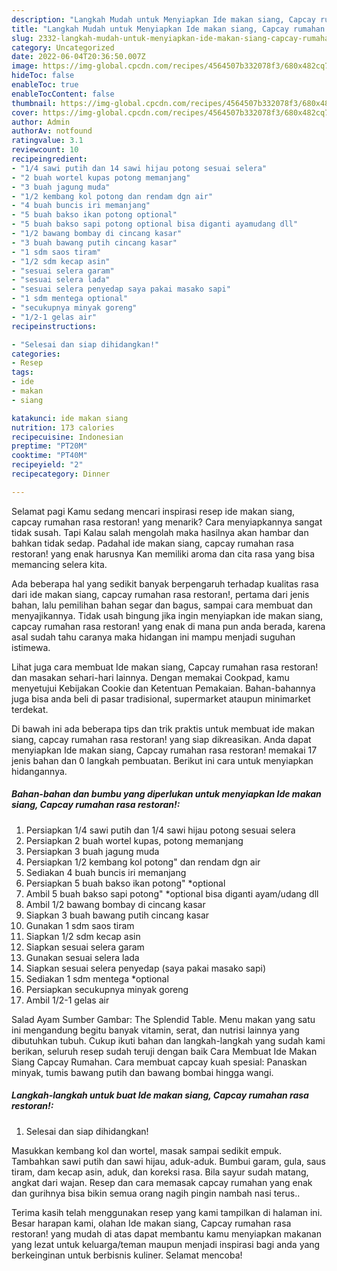 ```yaml
---
description: "Langkah Mudah untuk Menyiapkan Ide makan siang, Capcay rumahan rasa restoran! yang Enak"
title: "Langkah Mudah untuk Menyiapkan Ide makan siang, Capcay rumahan rasa restoran! yang Enak"
slug: 2332-langkah-mudah-untuk-menyiapkan-ide-makan-siang-capcay-rumahan-rasa-restoran-yang-enak
category: Uncategorized
date: 2022-06-04T20:36:50.007Z
image: https://img-global.cpcdn.com/recipes/4564507b332078f3/680x482cq70/ide-makan-siang-capcay-rumahan-rasa-restoran-foto-resep-utama.jpg
hideToc: false
enableToc: true
enableTocContent: false
thumbnail: https://img-global.cpcdn.com/recipes/4564507b332078f3/680x482cq70/ide-makan-siang-capcay-rumahan-rasa-restoran-foto-resep-utama.jpg
cover: https://img-global.cpcdn.com/recipes/4564507b332078f3/680x482cq70/ide-makan-siang-capcay-rumahan-rasa-restoran-foto-resep-utama.jpg
author: Admin
authorAv: notfound
ratingvalue: 3.1
reviewcount: 10
recipeingredient:
- "1/4 sawi putih dan 14 sawi hijau potong sesuai selera"
- "2 buah wortel kupas potong memanjang"
- "3 buah jagung muda"
- "1/2 kembang kol potong dan rendam dgn air"
- "4 buah buncis iri memanjang"
- "5 buah bakso ikan potong optional"
- "5 buah bakso sapi potong optional bisa diganti ayamudang dll"
- "1/2 bawang bombay di cincang kasar"
- "3 buah bawang putih cincang kasar"
- "1 sdm saos tiram"
- "1/2 sdm kecap asin"
- "sesuai selera garam"
- "sesuai selera lada"
- "sesuai selera penyedap saya pakai masako sapi"
- "1 sdm mentega optional"
- "secukupnya minyak goreng"
- "1/2-1 gelas air"
recipeinstructions:

- "Selesai dan siap dihidangkan!"
categories:
- Resep
tags:
- ide
- makan
- siang

katakunci: ide makan siang 
nutrition: 173 calories
recipecuisine: Indonesian
preptime: "PT20M"
cooktime: "PT40M"
recipeyield: "2"
recipecategory: Dinner

---
```



Selamat pagi Kamu sedang mencari inspirasi resep ide makan siang, capcay rumahan rasa restoran! yang menarik? Cara menyiapkannya sangat tidak susah. Tapi Kalau salah mengolah maka hasilnya akan hambar dan bahkan tidak sedap. Padahal ide makan siang, capcay rumahan rasa restoran! yang enak harusnya Kan memiliki aroma dan cita rasa yang bisa memancing selera kita.


Ada beberapa hal yang sedikit banyak berpengaruh terhadap kualitas rasa dari ide makan siang, capcay rumahan rasa restoran!, pertama dari jenis bahan, lalu pemilihan bahan segar dan bagus, sampai cara membuat dan menyajikannya. Tidak usah bingung jika ingin menyiapkan ide makan siang, capcay rumahan rasa restoran! yang enak di mana pun anda berada, karena asal sudah tahu caranya maka hidangan ini mampu menjadi suguhan istimewa.

Lihat juga cara membuat Ide makan siang, Capcay rumahan rasa restoran! dan masakan sehari-hari lainnya. Dengan memakai Cookpad, kamu menyetujui Kebijakan Cookie dan Ketentuan Pemakaian. Bahan-bahannya juga bisa anda beli di pasar tradisional, supermarket ataupun minimarket terdekat.


Di bawah ini ada beberapa tips dan trik praktis untuk membuat ide makan siang, capcay rumahan rasa restoran! yang siap dikreasikan. Anda dapat menyiapkan Ide makan siang, Capcay rumahan rasa restoran! memakai 17 jenis bahan dan 0 langkah pembuatan. Berikut ini cara untuk menyiapkan hidangannya.

<!--inarticleads1-->

##### Bahan-bahan dan bumbu yang diperlukan untuk menyiapkan Ide makan siang, Capcay rumahan rasa restoran!:

1. Persiapkan 1/4 sawi putih dan 1/4 sawi hijau potong sesuai selera
1. Persiapkan 2 buah wortel kupas, potong memanjang
1. Persiapkan 3 buah jagung muda
1. Persiapkan 1/2 kembang kol potong&#34; dan rendam dgn air
1. Sediakan 4 buah buncis iri memanjang
1. Persiapkan 5 buah bakso ikan potong&#34; *optional
1. Ambil 5 buah bakso sapi potong&#34; *optional bisa diganti ayam/udang dll
1. Ambil 1/2 bawang bombay di cincang kasar
1. Siapkan 3 buah bawang putih cincang kasar
1. Gunakan 1 sdm saos tiram
1. Siapkan 1/2 sdm kecap asin
1. Siapkan sesuai selera garam
1. Gunakan sesuai selera lada
1. Siapkan sesuai selera penyedap (saya pakai masako sapi)
1. Sediakan 1 sdm mentega *optional
1. Persiapkan secukupnya minyak goreng
1. Ambil 1/2-1 gelas air


Salad Ayam Sumber Gambar: The Splendid Table. Menu makan yang satu ini mengandung begitu banyak vitamin, serat, dan nutrisi lainnya yang dibutuhkan tubuh. Cukup ikuti bahan dan langkah-langkah yang sudah kami berikan, seluruh resep sudah teruji dengan baik Cara Membuat Ide Makan Siang Capcay Rumahan. Cara membuat capcay kuah spesial: Panaskan minyak, tumis bawang putih dan bawang bombai hingga wangi. 

<!--inarticleads2-->

##### Langkah-langkah untuk buat Ide makan siang, Capcay rumahan rasa restoran!:


1. Selesai dan siap dihidangkan!

Masukkan kembang kol dan wortel, masak sampai sedikit empuk. Tambahkan sawi putih dan sawi hijau, aduk-aduk. Bumbui garam, gula, saus tiram, dam kecap asin, aduk, dan koreksi rasa. Bila sayur sudah matang, angkat dari wajan. Resep dan cara memasak capcay rumahan yang enak dan gurihnya bisa bikin semua orang nagih pingin nambah nasi terus.. 

Terima kasih telah menggunakan resep yang kami tampilkan di halaman ini. Besar harapan kami, olahan Ide makan siang, Capcay rumahan rasa restoran! yang mudah di atas dapat membantu kamu menyiapkan makanan yang lezat untuk keluarga/teman maupun menjadi inspirasi bagi anda yang berkeinginan untuk berbisnis kuliner. Selamat mencoba!

